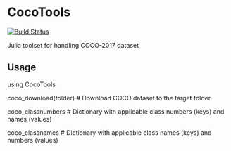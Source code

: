 # CocoTools

[![Build Status](https://github.com/cirobr/CocoTools.jl/actions/workflows/CI.yml/badge.svg?branch=main)](https://github.com/cirobr/CocoTools.jl/actions/workflows/CI.yml?query=branch%3Amain)

Julia toolset for handling COCO-2017 dataset


## Usage
using CocoTools

coco_download(folder) # Download COCO dataset to the target folder

coco_classnumbers     # Dictionary with applicable class numbers (keys) and names (values)

coco_classnames       # Dictionary with applicable class names (keys) and numbers (values)
